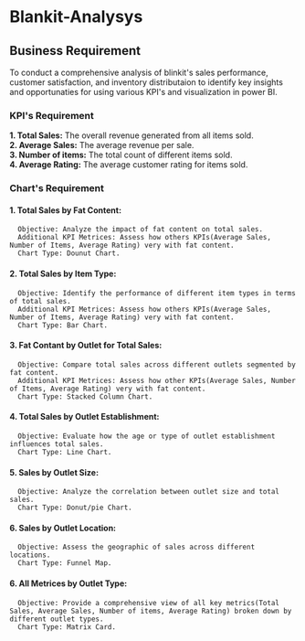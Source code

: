 # Blankit-Analysys
## Business Requirement
To conduct a comprehensive analysis of blinkit's sales performance, customer satisfaction, and inventory distributaion to identify key insights and opportunaties for using various KPI's and visualization in power BI.  
### KPI's Requirement  
**1. Total Sales:** The overall revenue generated from all items sold.  
**2. Average Sales:** The average revenue per sale.  
**3. Number of items:** The total count of different items sold.  
**4. Average Rating:** The average customer rating for items sold.  

### Chart's Requirement  
#### 1. Total Sales by Fat Content:  
      Objective: Analyze the impact of fat content on total sales.  
      Additional KPI Metrices: Assess how others KPIs(Average Sales, Number of Items, Average Rating) very with fat content.  
      Chart Type: Dounut Chart.  

#### 2. Total Sales by Item Type:  
      Objective: Identify the performance of different item types in terms of total sales.  
      Additional KPI Metrices: Assess how others KPIs(Average Sales, Number of Items, Average Rating) very with fat content.  
      Chart Type: Bar Chart.
      
#### 3. Fat Contant by Outlet for Total Sales:  
      Objective: Compare total sales across different outlets segmented by fat content.  
      Additional KPI Metrices: Assess how other KPIs(Average Sales, Number of Items, Average Rating) very with fat content.  
      Chart Type: Stacked Column Chart.

#### 4. Total Sales by Outlet Establishment:  
      Objective: Evaluate how the age or type of outlet establishment influences total sales.
      Chart Type: Line Chart.

#### 5. Sales by Outlet Size:  
      Objective: Analyze the correlation between outlet size and total sales.
      Chart Type: Donut/pie Chart.  

#### 6. Sales by Outlet Location:
      Objective: Assess the geographic of sales across different locations.
      Chart Type: Funnel Map.

#### 6. All Metrices by Outlet Type:  
      Objective: Provide a comprehensive view of all key metrics(Total Sales, Average Sales, Number of items, Average Rating) broken down by different outlet types.
      Chart Type: Matrix Card.

